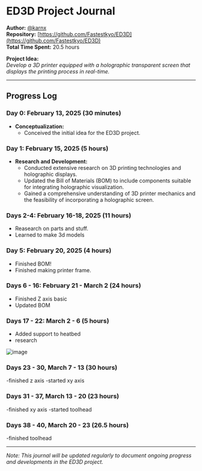 # ED3D Project Journal

**Author:** [@karnx](https://github.com/Fastestkyo)  
**Repository:** [https://github.com/Fastestkyo/ED3D](https://github.com/Fastestkyo/ED3D)  
**Total Time Spent:** 20.5 hours

**Project Idea:**  
*Develop a 3D printer equipped with a holographic transparent screen that displays the printing process in real-time.*

---

## Progress Log

### Day 0: February 13, 2025 (30 minutes)
- **Conceptualization:**  
  - Conceived the initial idea for the ED3D project.

### Day 1: February 15, 2025 (5 hours)
- **Research and Development:**  
  - Conducted extensive research on 3D printing technologies and holographic displays.
  - Updated the Bill of Materials (BOM) to include components suitable for integrating holographic visualization.
  - Gained a comprehensive understanding of 3D printer mechanics and the feasibility of incorporating a holographic screen.

### Days 2-4: February 16-18, 2025 (11 hours)
 - Reasearch on parts and stuff.
 - Learned to make 3d models

### Day 5: February 20, 2025 (4 hours)
-  Finished BOM!
-  Finished making printer frame.

### Days 6 - 16: February 21 - March 2 (24 hours)
- Finished Z axis basic
- Updated BOM

### Days 17 - 22: March 2 - 6 (5 hours)
- Added support to heatbed
- research
  
![image](https://github.com/user-attachments/assets/a56423a7-f586-4adb-a9e5-d7c679b7e917)

### Days 23 - 30, March 7 - 13 (30 hours)
-finished z axis
-started xy axis

### Days 31 - 37, March 13 - 20 (23 hours)
-finished xy axis
-started toolhead

### Days 38 - 40, March 20 - 23 (26.5 hours)
-finished toolhead

---


*Note: This journal will be updated regularly to document ongoing progress and developments in the ED3D project.*
